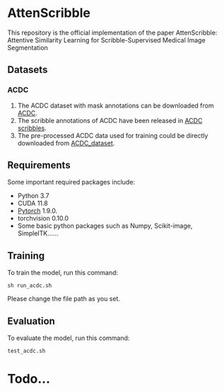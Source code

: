 # AttenScribble

This repository is the official implementation of the paper AttenScribble: Attentive Similarity Learning for Scribble-Supervised Medical Image Segmentation

## Datasets

### ACDC
1. The ACDC dataset with mask annotations can be downloaded from [ACDC](https://www.creatis.insa-lyon.fr/Challenge/acdc/).
2. The scribble annotations of ACDC have been released in [ACDC scribbles](https://vios-s.github.io/multiscale-adversarial-attention-gates/data). 
3. The pre-processed ACDC data used for training could be directly downloaded from [ACDC_dataset](https://github.com/HiLab-git/WSL4MIS/tree/main/data/ACDC).

## Requirements

Some important required packages include:
* Python 3.7
* CUDA 11.8
* [Pytorch](https://pytorch.org) 1.9.0.
* torchvision 0.10.0
* Some basic python packages such as Numpy, Scikit-image, SimpleITK......

## Training

To train the model, run this command:

```
sh run_acdc.sh
```
Please change the file path as you set.

## Evaluation

To evaluate the model, run this command:

```eval
test_acdc.sh
```

# Todo...
